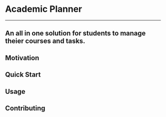 # Academic Planner
---

An all in one solution for students to manage theier courses and tasks.
---
## Motivation
## Quick Start
## Usage
## Contributing
